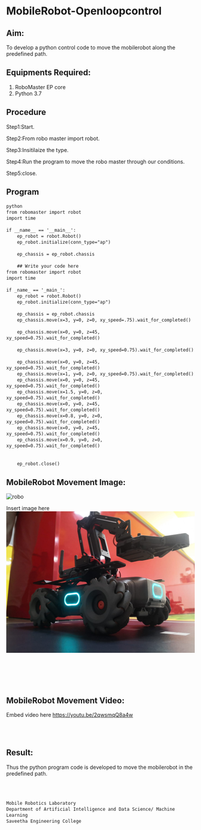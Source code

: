 # MobileRobot-Openloopcontrol
## Aim:

To develop a python control code to move the mobilerobot along the predefined path.

## Equipments Required:
1. RoboMaster EP core
2. Python 3.7

## Procedure

Step1:Start.


Step2:From robo master import robot.


Step3:Insitilaize the type.


Step4:Run the program to move the robo master through our conditions.


Step5:close.



## Program
~~~
python
from robomaster import robot
import time

if __name__ == '__main__':
    ep_robot = robot.Robot()
    ep_robot.initialize(conn_type="ap")

    ep_chassis = ep_robot.chassis

    ## Write your code here
from robomaster import robot
import time

if _name_ == '_main_':
    ep_robot = robot.Robot()
    ep_robot.initialize(conn_type="ap")

    ep_chassis = ep_robot.chassis
    ep_chassis.move(x=3, y=0, z=0, xy_speed=.75).wait_for_completed()

    ep_chassis.move(x=0, y=0, z=45, xy_speed=0.75).wait_for_completed()

    ep_chassis.move(x=3, y=0, z=0, xy_speed=0.75).wait_for_completed()
    
    ep_chassis.move(x=0, y=0, z=45, xy_speed=0.75).wait_for_completed()
    ep_chassis.move(x=1, y=0, z=0, xy_speed=0.75).wait_for_completed()
    ep_chassis.move(x=0, y=0, z=45, xy_speed=0.75).wait_for_completed()
    ep_chassis.move(x=1.5, y=0, z=0, xy_speed=0.75).wait_for_completed()
    ep_chassis.move(x=0, y=0, z=45, xy_speed=0.75).wait_for_completed()
    ep_chassis.move(x=0.8, y=0, z=0, xy_speed=0.75).wait_for_completed()
    ep_chassis.move(x=0, y=0, z=45, xy_speed=0.75).wait_for_completed()
    ep_chassis.move(x=0.9, y=0, z=0, xy_speed=0.75).wait_for_completed()


    ep_robot.close()
~~~
## MobileRobot Movement Image:

![robo](./img/robomaster.png)

Insert image here
![output](robot.jpeg)

<br/>
<br/>
<br/>
<br/>

## MobileRobot Movement Video:

Embed video here
https://youtu.be/2qwsmqQ8a4w
<br/>
<br/>
<br/>
<br/>

## Result:
Thus the python program code is developed to move the mobilerobot in the predefined path.


<br/>
<br/>

```
Mobile Robotics Laboratory
Department of Artificial Intelligence and Data Science/ Machine Learning
Saveetha Engineering College
```
